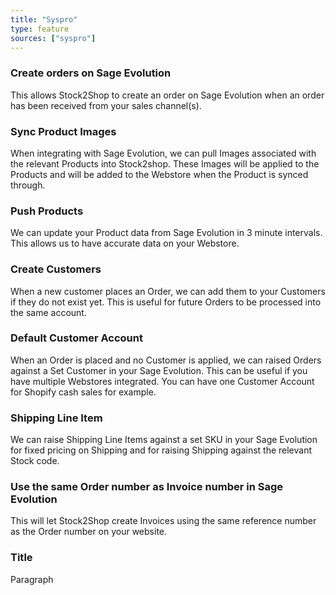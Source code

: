 ```yaml
---
title: "Syspro"
type: feature
sources: ["syspro"]
---
```


<!-- ***NOT IN USE***

Apifact:

create_order
get_images
get_images_limit
get_order
get_products
get_product
get_products_limit
param_create_customer_enabled
param_default_customer_code
param_ignore_shipping_warehouse_code
param_shipping_code
param_skip_image_hash
param_test
param_use_channel_order_code
param_use_customer_address
param_user_field_customer_
queue_fetch_images
tunnel_host
tunnel_password
tunnel_username



-->


<!-- create_order -->
### Create orders on Sage Evolution
This allows Stock2Shop to create an order on Sage Evolution when
an order has been received from your sales channel(s).

<!-- get_images -->
### Sync Product Images
When integrating with Sage Evolution, we can pull Images associated with the relevant Products into Stock2shop.
These Images will be applied to the Products and will be added to the Webstore when the Product is synced through.

<!-- get_products -->
### Push Products
We can update your Product data from Sage Evolution in 3 minute intervals. This allows us to have accurate data on your 
Webstore.

<!-- param_create_customer_enabled -->
### Create Customers
When a new customer places an Order, we can add them to your Customers if they do not exist yet.
This is useful for future Orders to be processed into the same account.

<!-- param_default_customer_code -->
### Default Customer Account
When an Order is placed and no Customer is applied, we can raised Orders against a Set Customer in your Sage Evolution.
This can be useful if you have multiple Webstores integrated. 
You can have one Customer Account for Shopify cash sales for example.

<!-- param_shipping_code -->
### Shipping Line Item
We can raise Shipping Line Items against a set SKU in your Sage Evolution for fixed pricing on Shipping and for raising 
Shipping against the relevant Stock code.

<!-- param_use_channel_order_code -->
### Use the same Order number as Invoice number in Sage Evolution
This will let Stock2Shop create Invoices using the same reference number as the Order number on your website.

<!-- END OF APIFACT-->

<!-- meta -->
### Title
Paragraph